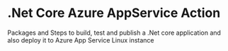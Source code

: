 # .Net Core Azure AppService Action
Packages and Steps to build, test and publish a .Net core application and also deploy it to Azure App Service Linux instance

